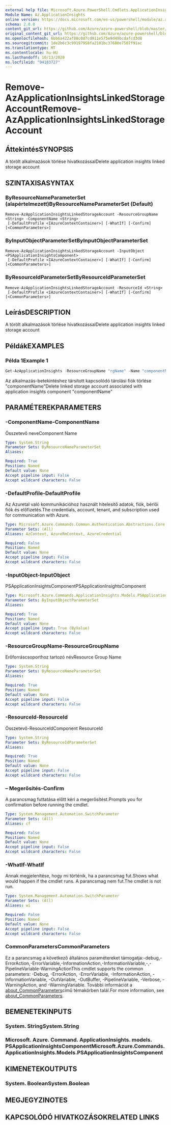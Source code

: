 ```yaml
---
external help file: Microsoft.Azure.PowerShell.Cmdlets.ApplicationInsights.dll-Help.xml
Module Name: Az.ApplicationInsights
online version: https://docs.microsoft.com/en-us/powershell/module/az.applicationinsights/remove-azapplicationinsightslinkedstorageaccount
schema: 2.0.0
content_git_url: https://github.com/Azure/azure-powershell/blob/master/src/ApplicationInsights/ApplicationInsights/help/Remove-AzApplicationInsightsLinkedStorageAccount.md
original_content_git_url: https://github.com/Azure/azure-powershell/blob/master/src/ApplicationInsights/ApplicationInsights/help/Remove-AzApplicationInsightsLinkedStorageAccount.md
ms.openlocfilehash: 6bb6a422af88c0d7cd911e575e9d49bcdafcd3d8
ms.sourcegitcommit: 1de2b6c3c99197958fa2101bc37680e7507f91ac
ms.translationtype: MT
ms.contentlocale: hu-HU
ms.lasthandoff: 10/13/2020
ms.locfileid: "94183727"
---
```

# <span data-ttu-id="5c13e-101">Remove-AzApplicationInsightsLinkedStorageAccount</span><span class="sxs-lookup"><span data-stu-id="5c13e-101">Remove-AzApplicationInsightsLinkedStorageAccount</span></span>

## <span data-ttu-id="5c13e-102">Áttekintés</span><span class="sxs-lookup"><span data-stu-id="5c13e-102">SYNOPSIS</span></span>
<span data-ttu-id="5c13e-103">A törölt alkalmazások törlése hivatkozással</span><span class="sxs-lookup"><span data-stu-id="5c13e-103">Delete application insights linked storage account</span></span>

## <span data-ttu-id="5c13e-104">SZINTAXISA</span><span class="sxs-lookup"><span data-stu-id="5c13e-104">SYNTAX</span></span>

### <span data-ttu-id="5c13e-105">ByResourceNameParameterSet (alapértelmezett)</span><span class="sxs-lookup"><span data-stu-id="5c13e-105">ByResourceNameParameterSet (Default)</span></span>
```
Remove-AzApplicationInsightsLinkedStorageAccount -ResourceGroupName <String> -ComponentName <String>
 [-DefaultProfile <IAzureContextContainer>] [-WhatIf] [-Confirm] [<CommonParameters>]
```

### <span data-ttu-id="5c13e-106">ByInputObjectParameterSet</span><span class="sxs-lookup"><span data-stu-id="5c13e-106">ByInputObjectParameterSet</span></span>
```
Remove-AzApplicationInsightsLinkedStorageAccount -InputObject <PSApplicationInsightsComponent>
 [-DefaultProfile <IAzureContextContainer>] [-WhatIf] [-Confirm] [<CommonParameters>]
```

### <span data-ttu-id="5c13e-107">ByResourceIdParameterSet</span><span class="sxs-lookup"><span data-stu-id="5c13e-107">ByResourceIdParameterSet</span></span>
```
Remove-AzApplicationInsightsLinkedStorageAccount -ResourceId <String>
 [-DefaultProfile <IAzureContextContainer>] [-WhatIf] [-Confirm] [<CommonParameters>]
```

## <span data-ttu-id="5c13e-108">Leírás</span><span class="sxs-lookup"><span data-stu-id="5c13e-108">DESCRIPTION</span></span>
<span data-ttu-id="5c13e-109">A törölt alkalmazások törlése hivatkozással</span><span class="sxs-lookup"><span data-stu-id="5c13e-109">Delete application insights linked storage account</span></span>

## <span data-ttu-id="5c13e-110">Példák</span><span class="sxs-lookup"><span data-stu-id="5c13e-110">EXAMPLES</span></span>

### <span data-ttu-id="5c13e-111">Példa 1</span><span class="sxs-lookup"><span data-stu-id="5c13e-111">Example 1</span></span>
```powershell
Get-AzApplicationInsights -ResourceGroupName "rgName" -Name "componentName" | Remove-AzApplicationInsightsLinkedStorageAccount
```

<span data-ttu-id="5c13e-112">Az alkalmazás-betekintéshez társított kapcsolódó tárolási fiók törlése "componentName"</span><span class="sxs-lookup"><span data-stu-id="5c13e-112">Delete linked storage account associated with application insights component "componentName"</span></span>

## <span data-ttu-id="5c13e-113">PARAMÉTEREK</span><span class="sxs-lookup"><span data-stu-id="5c13e-113">PARAMETERS</span></span>

### <span data-ttu-id="5c13e-114">-ComponentName</span><span class="sxs-lookup"><span data-stu-id="5c13e-114">-ComponentName</span></span>
<span data-ttu-id="5c13e-115">Összetevő neve</span><span class="sxs-lookup"><span data-stu-id="5c13e-115">Component Name</span></span>

```yaml
Type: System.String
Parameter Sets: ByResourceNameParameterSet
Aliases:

Required: True
Position: Named
Default value: None
Accept pipeline input: False
Accept wildcard characters: False
```

### <span data-ttu-id="5c13e-116">-DefaultProfile</span><span class="sxs-lookup"><span data-stu-id="5c13e-116">-DefaultProfile</span></span>
<span data-ttu-id="5c13e-117">Az Azuretal való kommunikációhoz használt hitelesítő adatok, fiók, bérlői fiók és előfizetés.</span><span class="sxs-lookup"><span data-stu-id="5c13e-117">The credentials, account, tenant, and subscription used for communication with Azure.</span></span>

```yaml
Type: Microsoft.Azure.Commands.Common.Authentication.Abstractions.Core.IAzureContextContainer
Parameter Sets: (All)
Aliases: AzContext, AzureRmContext, AzureCredential

Required: False
Position: Named
Default value: None
Accept pipeline input: False
Accept wildcard characters: False
```

### <span data-ttu-id="5c13e-118">-InputObject</span><span class="sxs-lookup"><span data-stu-id="5c13e-118">-InputObject</span></span>
<span data-ttu-id="5c13e-119">PSApplicationInsightsComponent</span><span class="sxs-lookup"><span data-stu-id="5c13e-119">PSApplicationInsightsComponent</span></span>

```yaml
Type: Microsoft.Azure.Commands.ApplicationInsights.Models.PSApplicationInsightsComponent
Parameter Sets: ByInputObjectParameterSet
Aliases:

Required: True
Position: Named
Default value: None
Accept pipeline input: True (ByValue)
Accept wildcard characters: False
```

### <span data-ttu-id="5c13e-120">-ResourceGroupName</span><span class="sxs-lookup"><span data-stu-id="5c13e-120">-ResourceGroupName</span></span>
<span data-ttu-id="5c13e-121">Erőforráscsoporthoz tartozó név</span><span class="sxs-lookup"><span data-stu-id="5c13e-121">Resource Group Name</span></span>

```yaml
Type: System.String
Parameter Sets: ByResourceNameParameterSet
Aliases:

Required: True
Position: Named
Default value: None
Accept pipeline input: False
Accept wildcard characters: False
```

### <span data-ttu-id="5c13e-122">-ResourceId</span><span class="sxs-lookup"><span data-stu-id="5c13e-122">-ResourceId</span></span>
<span data-ttu-id="5c13e-123">Összetevő-ResourceId</span><span class="sxs-lookup"><span data-stu-id="5c13e-123">Component ResourceId</span></span>

```yaml
Type: System.String
Parameter Sets: ByResourceIdParameterSet
Aliases:

Required: True
Position: Named
Default value: None
Accept pipeline input: False
Accept wildcard characters: False
```

### <span data-ttu-id="5c13e-124">– Megerősítés</span><span class="sxs-lookup"><span data-stu-id="5c13e-124">-Confirm</span></span>
<span data-ttu-id="5c13e-125">A parancsmag futtatása előtt kéri a megerősítést.</span><span class="sxs-lookup"><span data-stu-id="5c13e-125">Prompts you for confirmation before running the cmdlet.</span></span>

```yaml
Type: System.Management.Automation.SwitchParameter
Parameter Sets: (All)
Aliases: cf

Required: False
Position: Named
Default value: None
Accept pipeline input: False
Accept wildcard characters: False
```

### <span data-ttu-id="5c13e-126">-WhatIf</span><span class="sxs-lookup"><span data-stu-id="5c13e-126">-WhatIf</span></span>
<span data-ttu-id="5c13e-127">Annak megjelenítése, hogy mi történik, ha a parancsmag fut.</span><span class="sxs-lookup"><span data-stu-id="5c13e-127">Shows what would happen if the cmdlet runs.</span></span>
<span data-ttu-id="5c13e-128">A parancsmag nem fut.</span><span class="sxs-lookup"><span data-stu-id="5c13e-128">The cmdlet is not run.</span></span>

```yaml
Type: System.Management.Automation.SwitchParameter
Parameter Sets: (All)
Aliases: wi

Required: False
Position: Named
Default value: None
Accept pipeline input: False
Accept wildcard characters: False
```

### <span data-ttu-id="5c13e-129">CommonParameters</span><span class="sxs-lookup"><span data-stu-id="5c13e-129">CommonParameters</span></span>
<span data-ttu-id="5c13e-130">Ez a parancsmag a következő általános paramétereket támogatja:-debug,-ErrorAction,-ErrorVariable,-InformationAction,-InformationVariable,-,-PipelineVariable-WarningAction</span><span class="sxs-lookup"><span data-stu-id="5c13e-130">This cmdlet supports the common parameters: -Debug, -ErrorAction, -ErrorVariable, -InformationAction, -InformationVariable, -OutVariable, -OutBuffer, -PipelineVariable, -Verbose, -WarningAction, and -WarningVariable.</span></span> <span data-ttu-id="5c13e-131">További információt a [about_CommonParameters](http://go.microsoft.com/fwlink/?LinkID=113216)című témakörben talál.</span><span class="sxs-lookup"><span data-stu-id="5c13e-131">For more information, see [about_CommonParameters](http://go.microsoft.com/fwlink/?LinkID=113216).</span></span>

## <span data-ttu-id="5c13e-132">BEMENETEK</span><span class="sxs-lookup"><span data-stu-id="5c13e-132">INPUTS</span></span>

### <span data-ttu-id="5c13e-133">System. String</span><span class="sxs-lookup"><span data-stu-id="5c13e-133">System.String</span></span>

### <span data-ttu-id="5c13e-134">Microsoft. Azure. Command. ApplicationInsights. models. PSApplicationInsightsComponent</span><span class="sxs-lookup"><span data-stu-id="5c13e-134">Microsoft.Azure.Commands.ApplicationInsights.Models.PSApplicationInsightsComponent</span></span>

## <span data-ttu-id="5c13e-135">KIMENETEK</span><span class="sxs-lookup"><span data-stu-id="5c13e-135">OUTPUTS</span></span>

### <span data-ttu-id="5c13e-136">System. Boolean</span><span class="sxs-lookup"><span data-stu-id="5c13e-136">System.Boolean</span></span>

## <span data-ttu-id="5c13e-137">MEGJEGYZI</span><span class="sxs-lookup"><span data-stu-id="5c13e-137">NOTES</span></span>

## <span data-ttu-id="5c13e-138">KAPCSOLÓDÓ HIVATKOZÁSOK</span><span class="sxs-lookup"><span data-stu-id="5c13e-138">RELATED LINKS</span></span>
